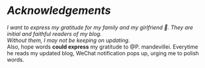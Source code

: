 # ***Acknowledgements***
*I want to express my gratitude for my family and my girlfriend 🦈. They are initial and faithful readers of my blog. <br> Without them, I may not be keeping on updating.*<br>
Also, hope words **could express** my gratitude to @P. mandevillei. Everytime he reads my updated blog, WeChat notification pops up, urging me to polish words.
